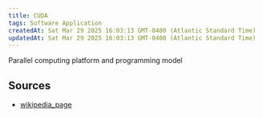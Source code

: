 ```yaml
---
title: CUDA
tags: Software Application
createdAt: Sat Mar 29 2025 16:03:13 GMT-0400 (Atlantic Standard Time)
updatedAt: Sat Mar 29 2025 16:03:13 GMT-0400 (Atlantic Standard Time)
---
```



Parallel computing platform and programming model



## Sources
- [wikipedia_page](https://en.wikipedia.org/wiki/CUDA)
